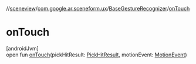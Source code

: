 //[sceneview](../../../index.md)/[com.google.ar.sceneform.ux](../index.md)/[BaseGestureRecognizer](index.md)/[onTouch](on-touch.md)

# onTouch

[androidJvm]\
open fun [onTouch](on-touch.md)(pickHitResult: [PickHitResult](../../com.google.ar.sceneform/-pick-hit-result/index.md), motionEvent: [MotionEvent](https://developer.android.com/reference/kotlin/android/view/MotionEvent.html))
